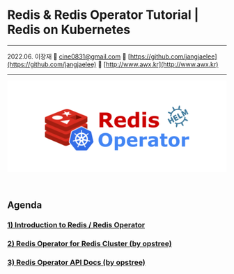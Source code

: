 # Redis & Redis Operator Tutorial | Redis on Kubernetes

---

2022.06. 이장재    📧 cine0831@gmail.com     📂 [https://github.com/jangjaelee](https://github.com/jangjaelee)    📒 [http://www.awx.kr](http://www.awx.kr)

---

![Redis_Operator_wallpaper-01.png](https://raw.githubusercontent.com/jangjaelee/tutorials-redis-operator/main/img/Redis_Operator_wallpaper-01.png)

&nbsp;

## Agenda
### [**1) Introduction to Redis / Redis Operator**](https://github.com/jangjaelee/tutorials-redis-operator/wiki/1\)-Introduction-to-Redis---Redis-Operator)
### [**2) Redis Operator for Redis Cluster (by opstree)**](https://github.com/jangjaelee/tutorials-redis-operator/wiki/2\)-Redis-Operator-for-Redis-Cluster-(by-opstree))
### [**3) Redis Operator API Docs (by opstree)**](https://github.com/jangjaelee/tutorials-redis-operator/wiki/3\)-Redis-Operator-API-Docs-(by-opstree))
